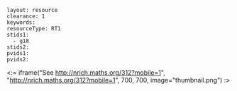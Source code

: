 ````
layout: resource
clearance: 1
keywords:
resourceType: RT1
stids1: 
  - g18
stids2:
pvids1:
pvids2:

````

<:= iframe("See http://nrich.maths.org/312?mobile=1", "http://nrich.maths.org/312?mobile=1", 700, 700, image="thumbnail.png") :>